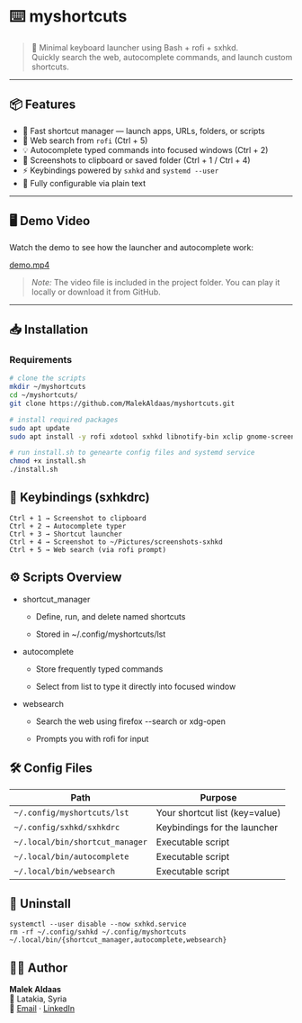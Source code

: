 # ⌨️ myshortcuts

> 🚀 Minimal keyboard launcher using Bash + rofi + sxhkd.  
> Quickly search the web, autocomplete commands, and launch custom shortcuts.

---

## 📦 Features

- 🎯 Fast shortcut manager — launch apps, URLs, folders, or scripts
- 🔎 Web search from `rofi` (Ctrl + 5)
- 💡 Autocomplete typed commands into focused windows (Ctrl + 2)
- 📸 Screenshots to clipboard or saved folder (Ctrl + 1 / Ctrl + 4)
- ⚡ Keybindings powered by `sxhkd` and `systemd --user`
- 🧠 Fully configurable via plain text

---

## 🖥️ Demo Video

Watch the demo to see how the launcher and autocomplete work:

[demo.mp4](./demo.mp4)

> *Note:* The video file is included in the project folder. You can play it locally or download it from GitHub.

---

## 📥 Installation

### Requirements

```bash
# clone the scripts
mkdir ~/myshortcuts
cd ~/myshortcuts/
git clone https://github.com/MalekAldaas/myshortcuts.git

# install required packages
sudo apt update
sudo apt install -y rofi xdotool sxhkd libnotify-bin xclip gnome-screenshot

# run install.sh to genearte config files and systemd service
chmod +x install.sh
./install.sh
```



## 🧠 Keybindings (sxhkdrc)
```
Ctrl + 1 → Screenshot to clipboard
Ctrl + 2 → Autocomplete typer
Ctrl + 3 → Shortcut launcher
Ctrl + 4 → Screenshot to ~/Pictures/screenshots-sxhkd
Ctrl + 5 → Web search (via rofi prompt)
```

## ⚙️ Scripts Overview
- shortcut_manager

    - Define, run, and delete named shortcuts

    - Stored in ~/.config/myshortcuts/lst

- autocomplete

    - Store frequently typed commands

    - Select from list to type it directly into focused window

- websearch

    - Search the web using firefox --search or xdg-open

    - Prompts you with rofi for input

    

## 🛠️ Config Files

| Path                            | Purpose                         |
|--------------------------------|--------------------------------|
| `~/.config/myshortcuts/lst`     | Your shortcut list (key=value) |
| `~/.config/sxhkd/sxhkdrc`       | Keybindings for the launcher   |
| `~/.local/bin/shortcut_manager` | Executable script              |
| `~/.local/bin/autocomplete`     | Executable script              |
| `~/.local/bin/websearch`        | Executable script              |


## 🔄 Uninstall
```
systemctl --user disable --now sxhkd.service
rm -rf ~/.config/sxhkd ~/.config/myshortcuts ~/.local/bin/{shortcut_manager,autocomplete,websearch}
```


## 👨‍💻 Author

**Malek Aldaas**  
📍 Latakia, Syria  
🔗 [Email](mailto:malek.a.aldaas@gmail.com) · [LinkedIn](https://linkedin.com/in/malek-aldaas)
